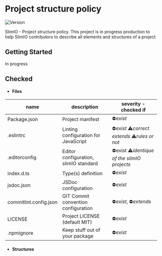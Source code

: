 # Project structure policy
![Version](https://img.shields.io/badge/version-0.1.0-blue.svg)  

SlimIO - Project structure policy. This project is in progress production to help SlimIO contributors to describe all elements and structures of a project 

## Getting Started

In progress

## Checked

* #### Files

name | description | severity - checked if
---- | ----------- | --------------------- 
Package.json | Project manifest | :no_entry:*exist* 
.eslintrc | Linting configuration for JavaScript | :no_entry:*exist* :warning:*correct extends* :warning:*rules or not* 
.editorconfig | Editor configuration, slimIO standard | :no_entry:exist :warning:*identique of the slimIO projects* 
index.d.ts | Type(s) definition | :no_entry:*exist* 
jsdoc.json | JSDoc configuration | :no_entry:*exist* 
commitlint.config.json | GIT Commit convention configuration | :no_entry:*exist*, :no_entry:*extends* 
LICENSE | Project LICENSE (default MIT) | :no_entry:*exist*
.npmignore | Keep stuff out of your package | :no_entry:*exist*

* #### Structures
